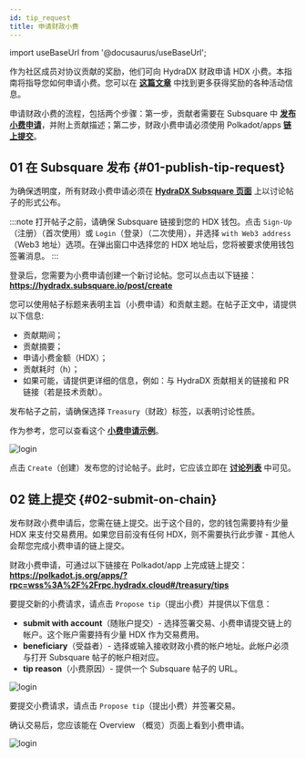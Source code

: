 ```yaml
---
id: tip_request
title: 申请财政小费
---
```


import useBaseUrl from '@docusaurus/useBaseUrl';

作为社区成员对协议贡献的奖励，他们可向 HydraDX 财政申请 HDX 小费。本指南将指导您如何申请小费。您可以在 **[这篇文章](/spending_fw)** 中找到更多获得奖励的各种活动信息。

申请财政小费的流程，包括两个步骤：第一步，贡献者需要在 Subsquare 中 **[发布小费申请](#01-publish-tip-request)**，并附上贡献描述；第二步，财政小费申请必须使用 Polkadot/apps **[链上提交](#02-submit-on-chain)**。

## 01 在 Subsquare 发布 {#01-publish-tip-request}

为确保透明度，所有财政小费申请必须在 **[HydraDX Subsquare 页面](https://hydradx.subsquare.io/discussions)** 上以讨论帖子的形式公布。

:::note
打开帖子之前，请确保 Subsquare 链接到您的 HDX 钱包。点击 `Sign-Up`（注册）（首次使用）或 `Login`（登录）（二次使用），并选择 `with Web3 address`（Web3 地址）选项。在弹出窗口中选择您的 HDX 地址后，您将被要求使用钱包签署消息。
:::

登录后，您需要为小费申请创建一个新讨论帖。您可以点击以下链接：**https://hydradx.subsquare.io/post/create**

您可以使用帖子标题来表明主旨（小费申请）和贡献主题。在帖子正文中，请提供以下信息:

* 贡献期间；
* 贡献摘要；
* 申请小费金额（HDX）；
* 贡献耗时（h）；
* 如果可能，请提供更详细的信息，例如：与 HydraDX 贡献相关的链接和 PR 链接（若是技术贡献）。

发布帖子之前，请确保选择 `Treasury`（财政）标签，以表明讨论性质。

作为参考，您可以查看这个 **[小费申请示例](https://hydradx.subsquare.io/post/192)**。

<div style={{textAlign: 'center'}}>
  <img alt="login" src={useBaseUrl('/tip-request/post-thread.jpg')} />
</div>

点击 `Create`（创建）发布您的讨论帖子。此时，它应该立即在 **[讨论列表](https://hydradx.subsquare.io/discussions)** 中可见。

## 02 链上提交 {#02-submit-on-chain}

发布财政小费申请后，您需在链上提交。出于这个目的，您的钱包需要持有少量 HDX 来支付交易费用。如果您目前没有任何 HDX，则不需要执行此步骤 - 其他人会帮您完成小费申请的链上提交。

财政小费申请，可通过以下链接在 Polkadot/app 上完成链上提交：**https://polkadot.js.org/apps/?rpc=wss%3A%2F%2Frpc.hydradx.cloud#/treasury/tips**

要提交新的小费请求，请点击 `Propose tip`（提出小费）并提供以下信息：

* **submit with account**（随账户提交）- 选择签署交易、小费申请提交链上的帐户。这个账户需要持有少量 HDX 作为交易费用。
* **beneficiary**（受益者）- 选择或输入接收财政小费的帐户地址。此帐户必须与打开 Subsquare 帖子的帐户相对应。
* **tip reason**（小费原因）- 提供一个 Subsquare 帖子的 URL。

<div style={{textAlign: 'center'}}>
  <img alt="login" src={useBaseUrl('/tip-request/submit-on-chain.jpg')} />
</div>

要提交小费请求，请点击 `Propose tip`（提出小费）并签署交易。

确认交易后，您应该能在 Overview （概览）页面上看到小费申请。

<div style={{textAlign: 'center'}}>
  <img alt="login" src={useBaseUrl('/tip-request/tip-requests.jpg')} />
</div>
